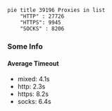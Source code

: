 
```mermaid
pie title 39196 Proxies in list
    "HTTP" : 27726
    "HTTPS": 9945
    "SOCKS" : 8206
```

### Some Info
#### Average Timeout

- mixed: 4.1s
- http: 2.3s
- https: 8.2s
- socks: 6.4s